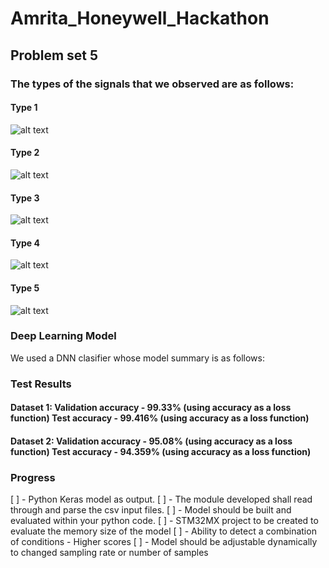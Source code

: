 # Amrita_Honeywell_Hackathon
## Problem set 5
### The types of the signals that we observed are as follows: 
#### Type 1
![alt text](https://github.com/aswarth123/Amrita_Honeywell_Hackathon/blob/main/images/1.png?raw=true)
#### Type 2
![alt text](https://github.com/aswarth123/Amrita_Honeywell_Hackathon/blob/main/images/2.png?raw=true)
#### Type 3
![alt text](https://github.com/aswarth123/Amrita_Honeywell_Hackathon/blob/main/images/3.png?raw=true)
#### Type 4
![alt text](https://github.com/aswarth123/Amrita_Honeywell_Hackathon/blob/main/images/4.png?raw=true)
#### Type 5
![alt text](https://github.com/aswarth123/Amrita_Honeywell_Hackathon/blob/main/images/5.png?raw=true)

### Deep Learning Model
We used a DNN clasifier whose model summary is as follows:

### Test Results
#### Dataset 1: Validation accuracy - 99.33% (using accuracy as a loss function) Test accuracy - 99.416% (using accuracy as a loss function)
#### Dataset 2: Validation accuracy - 95.08% (using accuracy as a loss function) Test accuracy - 94.359% (using accuracy as a loss function)

### Progress
[ ] - Python Keras model as output.
[ ] - The module developed shall read through and parse the csv input files.
[ ] - Model should be built and evaluated within your python code.
[ ] - STM32MX project to be created to evaluate the memory size of the model
[ ] - Ability to detect a combination of conditions - Higher scores
[ ] - Model should be adjustable dynamically to changed sampling rate or number of samples
